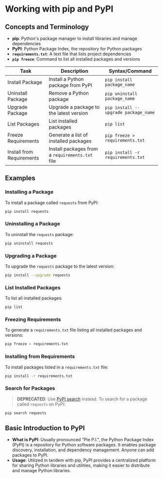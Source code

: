 # Working with pip and PyPI

## Concepts and Terminology

- **pip**: Python's package manager to install libraries and manage dependencies
- **PyPI**: Python Package Index, the repository for Python packages
- **`requirements.txt`**: A text file that lists project dependencies
- **`pip freeze`**: Command to list all installed packages and versions

| Task                      | Description                                               | Syntax/Command                                     |
|---------------------------|-----------------------------------------------------------|----------------------------------------------------|
| Install Package           | Install a Python package from PyPI                        | `pip install package_name`                         |
| Uninstall Package         | Remove a Python package                                   | `pip uninstall package_name`                       |
| Upgrade Package           | Upgrade a package to the latest version                   | `pip install --upgrade package_name`               |
| List Packages             | List installed packages                                   | `pip list`                                         |
| Freeze Requirements       | Generate a list of installed packages                     | `pip freeze > requirements.txt`                    |
| Install from Requirements | Install packages from a `requirements.txt` file           | `pip install -r requirements.txt`                  |


## Examples

### Installing a Package

To install a package called `requests` from PyPI:

```bash
pip install requests
```

### Uninstalling a Package

To uninstall the `requests` package:

```bash
pip uninstall requests
```

### Upgrading a Package

To upgrade the `requests` package to the latest version:

```bash
pip install --upgrade requests
```

### List Installed Packages

To list all installed packages:

```bash
pip list
```

### Freezing Requirements

To generate a `requirements.txt` file listing all installed packages and versions:

```bash
pip freeze > requirements.txt
```

### Installing from Requirements

To install packages listed in a `requirements.txt` file:

```bash
pip install -r requirements.txt
```

### Search for Packages
> **DEPRECATED**: Use [PyPI search](www.pypi.org) instead.
To search for a package called `requests` on PyPI:

```bash
pip search requests
```

## Basic Introduction to PyPI

- **What is PyPI**: Usually pronounced "Pie P.I.", the Python Package Index (PyPI) is a repository for Python software packages. It enables package discovery, installation, and dependency management. Anyone can add packages to PyPI.
- **Usage**: Utilized in tandem with pip, PyPI provides a centralized platform for sharing Python libraries and utilities, making it easier to distribute and manage Python libraries.
